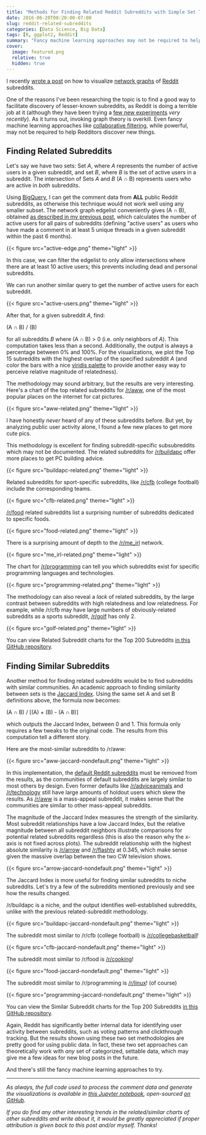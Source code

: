 ```yaml
---
title: "Methods for Finding Related Reddit Subreddits with Simple Set Theory"
date: 2016-06-20T08:20:00-07:00
slug: reddit-related-subreddits
categories: [Data Science, Big Data]
tags: [R, ggplot2, Reddit]
summary: "Fancy machine learning approaches may not be required to help Redditors discover new things."
cover:
  image: featured.png
  relative: true
  hidden: true
---
```


I recently [wrote a post](http://minimaxir.com/2016/05/reddit-graph/) on how to visualize [network graphs](https://en.wikipedia.org/wiki/Graph_theory) of [Reddit](https://www.reddit.com) subreddits.

One of the reasons I've been researching the topic is to find a good way to facilitate discovery of lesser-known subreddits, as Reddit is doing a terrible job at it (although they have been trying a [few new experiments](https://www.reddit.com/r/changelog/comments/4o4qjh/more_small_tests_to_improve_user_experience_live/d49leyu?context=2) _very recently_). As it turns out, invoking graph theory is overkill. Even fancy machine learning approaches like [collaborative filtering](https://en.wikipedia.org/wiki/Collaborative_filtering), while powerful, may not be required to help Redditors discover new things.

## Finding Related Subreddits

Let's say we have two sets: Set _A_, where _A_ represents the number of active users in a given subreddit, and set _B_, where _B_ is the set of active users in a subreddit. The intersection of Sets _A_ and _B_ (A ∩ B) represents users who are active in _both_ subreddits.

Using [BigQuery](https://cloud.google.com/bigquery/), I can get the comment data from **ALL** public Reddit subreddits, as otherwise this technique would not work well using any smaller subset. The network graph edgelist conveniently gives (A ∩ B), obtained [as described in my previous post](http://minimaxir.com/2016/05/reddit-graph/), which calculates the number of active users for all pairs of subreddits (defining "active users" as users who have made a comment in at least 5 unique threads in a given subreddit within the past 6 months).

{{< figure src="active-edge.png" theme="light" >}}

In this case, we can filter the edgelist to only allow intersections where there are at least 10 active users; this prevents including dead and personal subreddits.

We can run another similar query to get the number of active users for each subreddit.

{{< figure src="active-users.png" theme="light" >}}

After that, for a given subreddit _A_, find:

(A ∩ B) / (B)

for all subreddits _B_ where (A ∩ B) > 0 (i.e. only neighbors of _A_). This computation takes less than a second. Additionally, the output is always a percentage between 0% and 100%. For the visualizations, we plot the Top 15 subreddits with the highest overlap of the specified subreddit _A_ (and color the bars with a nice [viridis palette](https://cran.r-project.org/web/packages/viridis/vignettes/intro-to-viridis.html) to provide another easy way to perceive relative magnitude of relatedness).

The methodology may sound arbitrary, but the results are very interesting. Here's a chart of the top related subreddits for [/r/aww](https://www.reddit.com/r/aww), one of the most popular places on the internet for cat pictures.

{{< figure src="aww-related.png" theme="light" >}}

I have honestly _never_ heard of any of these subreddits before. But yet, by analyzing public user activity alone, I found a few new places to get more cute pics.

This methodology is excellent for finding subreddit-specific subsubreddits which may not be documented. The related subreddits for [/r/buildapc](https://www.reddit.com/r/buildapc) offer more places to get PC building advice.

{{< figure src="buildapc-related.png" theme="light" >}}

Related subreddits for sport-specific subreddits, like [/r/cfb](https://www.reddit.com/r/cfb) (college football) include the corresponding teams.

{{< figure src="cfb-related.png" theme="light" >}}

[/r/food](https://www.reddit.com/r/food) related subreddits list a surprising number of subreddits dedicated to specific foods.

{{< figure src="food-related.png" theme="light" >}}

There is a surprising amount of depth to the [/r/me_irl](https://www.reddit.com/r/me_irl) network.

{{< figure src="me_irl-related.png" theme="light" >}}

The chart for [/r/programming](https://www.reddit.com/r/programming) can tell you which subreddits exist for specific programming languages and technologies.

{{< figure src="programming-related.png" theme="light" >}}

The methodology can also reveal a _lack_ of related subreddits, by the large contrast between subreddits with high relatedness and low relatedness. For example, while /r/cfb may have large numbers of obviously-related subreddits as a sports subreddit, [/r/golf](https://www.reddit.com/r/golf) has only 2.

{{< figure src="golf-related.png" theme="light" >}}

You can view Related Subreddit charts for the Top 200 Subreddits [in this GitHub repository](https://github.com/minimaxir/subreddit-related/tree/master/related).

## Finding Similar Subreddits

Another method for finding related subreddits would be to find subreddits with similar communities. An academic approach to finding similarity between sets is the [Jaccard Index](https://en.wikipedia.org/wiki/Jaccard_index). Using the same set A and set B definitions above, the formula now becomes:

(A ∩ B) / [(A) + (B) - (A ∩ B)]

which outputs the Jaccard Index, between 0 and 1. This formula only requires a few tweaks to the original code. The results from this computation tell a different story.

Here are the most-similar subreddits to /r/aww:

{{< figure src="aww-jaccard-nondefault.png" theme="light" >}}

In this implementation, the [default Reddit subreddits](https://www.reddit.com/r/defaults/comments/4l3svc/list_of_default_subreddits_usa_26_may_2016/) must be removed from the results, as the communities of default subreddits are largely similar to most others by design. Even former defaults like [/r/adviceanimals](https://www.reddit.com/r/adviceanimals) and [/r/technology](https://www.reddit.com/r/technology) still have large amounts of holdout users which skew the results. As [/r/aww](https://www.reddit.com/r/aww) is a mass-appeal subreddit, it makes sense that the communities are similar to other mass-appeal subreddits.

The magnitude of the Jaccard Index measures the strength of the similarity. Most subreddit relationships have a low Jaccard Index, but the relative magnitude between all subreddit neighbors illustrate comparisons for potential related subreddits regardless (this is also the reason why the x-axis is not fixed across plots). The subreddit relationship with the highest absolute similarity is [/r/arrow](https://www.reddit.com/r/arrow) and [/r/flashtv](https://www.reddit.com/r/flashtv) at 0.345, which make sense given the massive overlap between the two CW television shows.

{{< figure src="arrow-jaccard-nondefault.png" theme="light" >}}

The Jaccard Index is more useful for finding similar subreddits to niche subreddits. Let's try a few of the subreddits mentioned previously and see how the results changed.

/r/buildapc is a niche, and the output identifies well-established subreddits, unlike with the previous related-subreddit methodology.

{{< figure src="buildapc-jaccard-nondefault.png" theme="light" >}}

The subreddit most similar to /r/cfb (college football) is [/r/collegebasketball](https://www.reddit.com/r/collegebasketball)!

{{< figure src="cfb-jaccard-nondefault.png" theme="light" >}}

The subreddit most similar to /r/food is [/r/cooking](https://www.reddit.com/r/cooking)!

{{< figure src="food-jaccard-nondefault.png" theme="light" >}}

The subreddit most similar to /r/programming is [/r/linux](https://www.reddit.com/r/linux)! (of course)

{{< figure src="programming-jaccard-nondefault.png" theme="light" >}}

You can view the Similar Subreddit charts for the Top 200 Subreddits [in this GitHub repository](https://github.com/minimaxir/subreddit-related/tree/master/similar).

Again, Reddit has significantly better internal data for identifying user activity between subreddits, such as voting patterns and clickthrough tracking. But the results shown using these two set methodologies are pretty good for using public data. In fact, these two set approaches can theoretically work with _any_ set of categorized, settable data, which may give me a few ideas for new blog posts in the future.

And there's still the fancy machine learning approaches to try.

---

_As always, the full code used to process the comment data and generate the visualizations is available in [this Jupyter notebook](https://github.com/minimaxir/subreddit-related/blob/master/find_related_subreddits.ipynb), open-sourced [on GitHub](https://github.com/minimaxir/subreddit-related)._

_If you do find any other interesting trends in the related/similar charts of other subreddits and write about it, it would be greatly appreciated if proper attribution is given back to this post and/or myself. Thanks!_
